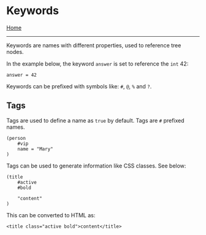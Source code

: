 # Keywords

[Home](../README.md)

---

Keywords are names with different properties, used to reference tree nodes.

In the example below, the keyword `answer` is set to reference the `int` 42:

```
answer = 42
```


Keywords can be prefixed with symbols like: `#`, `@`, `%` and `?`.


## Tags

Tags are used to define a name as `true` by default. Tags are `#` prefixed names.

```
(person
    #vip
    name = "Mary"
)
```


Tags can be used to generate information like CSS classes. See below:

```
(title
    #active
    #bold

    "content"
)
```

This can be converted to HTML as:

```
<title class="active bold">content</title>
```
